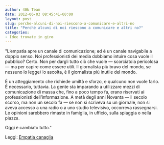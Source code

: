 ```yaml
---
author: 40k Team
date: 2012-06-03 08:45:41+00:00
layout: post
slug: perche-alcuni-di-noi-riescono-a-comunicare-e-altri-no
title: "Perché alcuni di noi riescono a comunicare e altri no?"
categories:
- Idee trovate in giro
---
```


"L’empatia apre un canale di comunicazione; ed è un canale navigabile a doppio senso. Noi professionisti dei media dobbiamo intuire cosa vuole il pubblico? Certo. Non per dargli tutto ciò che vuole — scorciatoia pericolosa — ma per capire come essere utili. Il giornalista più bravo del mondo, se nessuno lo legge/ lo ascolta, è il giornalista più inutile del mondo.

È un atteggiamento che richiede umiltà e sforzo, e qualcuno non vuole farlo. È necessario, tuttavia. La gente sta imparando a utilizzare mezzi di comunicazione di massa che, fino a poco tempo fa, erano riservati ai professionisti dell’informazione. A metà degli anni Novanta — il secolo scorso, ma non un secolo fa — se non si scriveva su un giornale, non si aveva accesso a una radio o a uno studio televisivo, occorreva rassegnarsi. Le opinioni sarebbero rimaste in famiglia, in ufficio, sulla spiaggia o nella piazza.

Oggi è cambiato tutto."

Leggi: [Empatia canaglia](http://lettura.corriere.it/empatia-canaglia/)
